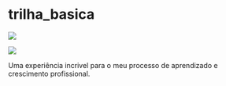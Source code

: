 # trilha_basica

<p align="left">
  <a align="center" href="https://github.com/DenverCoder1/readme-typing-svg"><img src="https://readme-typing-svg.herokuapp.com?&font=IBM+Plex+Sans&color=0000CD&size=25&lines=Bem+-+vindo+a+minha+trilha+básica" /></a>
</p>
<p align="left">
  <a align="center" href="https://github.com/DenverCoder1/readme-typing-svg"><img src="https://readme-typing-svg.herokuapp.com?&font=IBM+Plex+Sans&color=0000CD&size=25&lines=Gabriela+Fonseca+Custódio" /></a>
</p>

Uma experiência incrivel para o meu processo de aprendizado e crescimento profissional.
